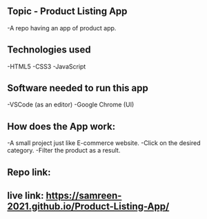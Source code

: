 ## Topic - Product Listing App
​-A repo having an app of product app.​

## Technologies used
-HTML5
-CSS3
-JavaScript

## Software needed to run this app
-VSCode (as an editor)
-Google Chrome (UI)

## How does the App work:
-A small project just like E-commerce website.
-Click on the desired category.
-Filter the product as a result.

## Repo link: 

## live link: https://samreen-2021.github.io/Product-Listing-App/